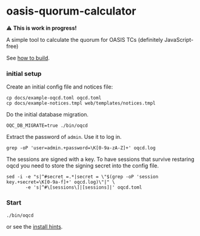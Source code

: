 <!--
 This file is Free Software under the Apache-2.0 License
 without warranty, see README.md and LICENSES/Apache-2.0.txt for details.

 SPDX-License-Identifier: Apache-2.0

 SPDX-FileCopyrightText: 2025 German Federal Office for Information Security (BSI) <https://www.bsi.bund.de>
 Software-Engineering: 2025 Intevation GmbH <https://intevation.de>
-->

# oasis-quorum-calculator

:warning: **This is work in progress!**

A simple tool to calculate the quorum for OASIS TCs (definitely JavaScript-free)


See [how to build](./docs/build.md).

### initial setup

Create an initial config file and notices file:
```shell
cp docs/example-oqcd.toml oqcd.toml
cp docs/example-notices.tmpl web/templates/notices.tmpl
```

Do the initial database migration.
```shell
OQC_DB_MIGRATE=true ./bin/oqcd
```

Extract the password of `admin`. Use it to log in.
```shell
grep -oP 'user=admin.+password=\K[0-9a-zA-Z]+' oqcd.log
```

The sessions are signed with a key.
To have sessions that survive restaring oqcd
you need to store the signing secret into the config file.
```shell
sed -i -e "s|^#secret =.*|secret = \"$(grep -oP 'session key.+secret=\K[0-9a-f]+' oqcd.log)\"|" \
       -e 's|^#\[sessions\]|[sessions]|' oqcd.toml
```

### Start
```shell
./bin/oqcd
```

or see the [install hints](./docs/installation.md).

